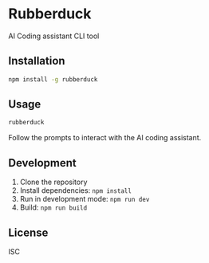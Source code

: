 # Rubberduck

AI Coding assistant CLI tool

## Installation

```bash
npm install -g rubberduck
```

## Usage

```bash
rubberduck
```

Follow the prompts to interact with the AI coding assistant.

## Development

1. Clone the repository
2. Install dependencies: `npm install`
3. Run in development mode: `npm run dev`
4. Build: `npm run build`

## License

ISC